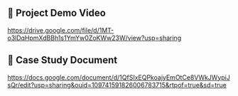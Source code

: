 ## 🎥 Project Demo Video
https://drive.google.com/file/d/1MT-o3lDqHpmXdBBh1s1YmYw0ZoKWw23W/view?usp=sharing

## 📄 Case Study Document
https://docs.google.com/document/d/1QfSIxEQPkoajyEmOtCe8VWkJWypiJsQr/edit?usp=sharing&ouid=109741591826006783715&rtpof=true&sd=true


